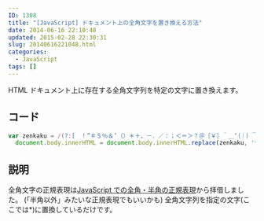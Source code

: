 ```yaml
---
ID: 1308
title: "[JavaScript] ドキュメント上の全角文字を置き換える方法"
date: 2014-06-16 22:10:48
updated: 2015-02-28 22:30:31
slug: 20140616221048.html
categories:
  - JavaScript
tags: []
---
```


HTML ドキュメント上に存在する全角文字列を特定の文字に置き換えます。

<!--more-->
<h2>コード</h2>

```js
var zenkaku = /(?:[　！”＃＄％＆’（）＊＋，－．／：；＜＝＞？＠［￥］＾＿‘｛｜｝￣])|(?:[、。・゛゜´｀¨ヽヾゝゞ〃仝々〆〇ー―‐＼～～∥…‥“〔〕〈〉《》「」『』【】±×÷≠≦≧∞∴♂♀°′″℃￠￡§☆★○●◎◇◇◆□■△▲▽▼※〒→←↑↓〓])|(?:[０-９])|(?:[Ａ-Ｚ])|(?:[ａ-ｚ])|(?:[ぁ-ん])|(?:[ァ-ヶ])|(?:[Α-Ωα-ω])|(?:[А-Яа-я])|(?:[\u2570-\u25ff])|(?:[\u3400-\u4dbf\u4e00-\u9fff\uf900-\ufaff])/g;
  document.body.innerHTML = document.body.innerHTML.replace(zenkaku, '*');
```

<h2>説明</h2>
全角文字の正規表現は<a href="https://gist.github.com/tricknotes/3888158">JavaScript での全角・半角の正規表現</a>から拝借しました。
(「半角以外」みたいな正規表現でもいいかも)
全角文字列を指定の文字(ここでは*)に置換しているだけです。
